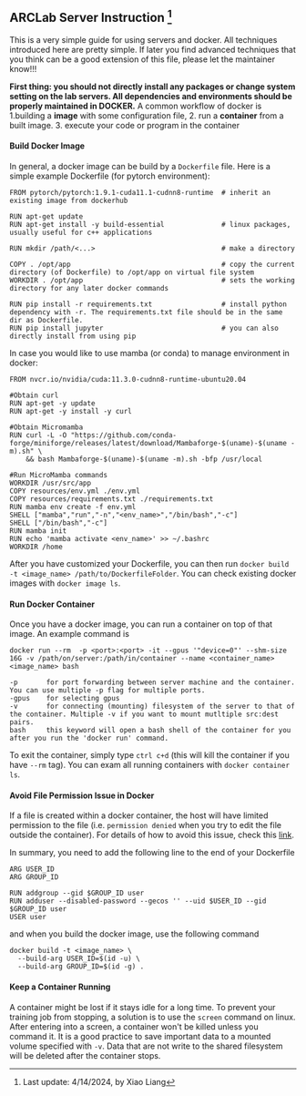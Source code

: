 ## ARCLab Server Instruction [^1]


This is a very simple guide for using servers and docker. All techniques introduced here are pretty simple. If later you find advanced techniques that you think can be a good extension of this file, please let the maintainer know!!!

**First thing: you should not directly install any packages or change system setting on the lab servers. All dependencies and environments should be properly maintained in DOCKER.** A common workflow of docker is 1.building a **image** with some configuration file, 2. run a **container** from a built image. 3. execute your code or program in the container


#### Build Docker Image

In general, a docker image can be build by a `Dockerfile` file. Here is a simple example Dockerfile (for pytorch environment):

```
FROM pytorch/pytorch:1.9.1-cuda11.1-cudnn8-runtime  # inherit an existing image from dockerhub

RUN apt-get update 
RUN apt-get install -y build-essential              # linux packages, usually useful for c++ applications

RUN mkdir /path/<...>                               # make a directory

COPY . /opt/app                                     # copy the current directory (of Dockerfile) to /opt/app on virtual file system
WORKDIR . /opt/app                                  # sets the working directory for any later docker commands

RUN pip install -r requirements.txt                 # install python dependency with -r. The requirements.txt file should be in the same dir as Dockerfile.
RUN pip install jupyter                             # you can also directly install from using pip
```

In case you would like to use mamba (or conda) to manage environment in docker:

```
FROM nvcr.io/nvidia/cuda:11.3.0-cudnn8-runtime-ubuntu20.04

#Obtain curl
RUN apt-get -y update
RUN apt-get -y install -y curl

#Obtain Micromamba
RUN curl -L -O "https://github.com/conda-forge/miniforge/releases/latest/download/Mambaforge-$(uname)-$(uname -m).sh" \
    && bash Mambaforge-$(uname)-$(uname -m).sh -bfp /usr/local

#Run MicroMamba commands
WORKDIR /usr/src/app
COPY resources/env.yml ./env.yml 
COPY resources/requirements.txt ./requirements.txt
RUN mamba env create -f env.yml
SHELL ["mamba","run","-n","<env_name>","/bin/bash","-c"]
SHELL ["/bin/bash","-c"]
RUN mamba init
RUN echo 'mamba activate <env_name>' >> ~/.bashrc
WORKDIR /home
```

After you have customized your Dockerfile, you can then run `docker build -t <image_name> /path/to/DockerfileFolder`. You can check existing docker images with `docker image ls`.

#### Run Docker Container

Once you have a docker image, you can run a container on top of that image. An example command is

```
docker run --rm  -p <port>:<port> -it --gpus '"device=0"' --shm-size 16G -v /path/on/server:/path/in/container --name <container_name> <image_name> bash
```

```
-p       for port forwarding between server machine and the container. You can use multiple -p flag for multiple ports.
-gpus    for selecting gpus
-v       for connecting (mounting) filesystem of the server to that of the container. Multiple -v if you want to mount mutltiple src:dest pairs.
bash     this keyword will open a bash shell of the container for you after you run the 'docker run' command.
```

To exit the container, simply type `ctrl c+d` (this will kill the container if you have `--rm` tag). You can exam all running containers with `docker container ls`. 

#### Avoid File Permission Issue in Docker

If a file is created within a docker container, the host will have limited permission to the file (i.e. `permission denied` when you try to edit the file outside the container). For details of how to avoid this issue, check this [link](https://vsupalov.com/docker-shared-permissions/).

In summary, you need to add the following line to the end of your Dockerfile
```
ARG USER_ID
ARG GROUP_ID

RUN addgroup --gid $GROUP_ID user
RUN adduser --disabled-password --gecos '' --uid $USER_ID --gid $GROUP_ID user
USER user
```
and when you build the docker image, use the following command

```
docker build -t <image_name> \
  --build-arg USER_ID=$(id -u) \
  --build-arg GROUP_ID=$(id -g) .

```

#### Keep a Container Running

A container might be lost if it stays idle for a long time. To prevent your training job from stopping, a solution is to use the `screen` command on linux. After entering into a screen, a container won't be killed unless you command it. It is a good practice to save important data to a mounted volume specified with `-v`. Data that are not write to the shared filesystem will be deleted after the container stops.

[^1]: Last update: 4/14/2024, by Xiao Liang 
